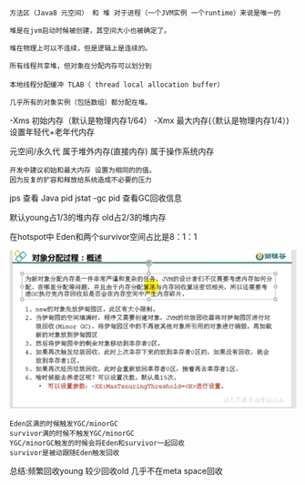 ```
方法区（Java8 元空间） 和 堆 对于进程（一个JVM实例 一个runtime）来说是唯一的
```
```
堆是在jvm启动时候被创建，其空间大小也被确定了。
```
```
堆在物理上可以不连续，但是逻辑上是连续的。
```
```
所有线程共享堆，但对象在分配内存可以划分到 

本地线程分配缓冲 TLAB（ thread local allocation buffer）
```
```
几乎所有的对象实例（包括数组）都分配在堆。
```


-Xms 初始内存（默认是物理内存1/64） -Xmx 最大内存(（默认是物理内存1/4）) 设置年轻代+老年代内存

元空间/永久代 属于堆外内存(直接内存) 属于操作系统内存

```
开发中建议初始和最大内存 设置为相同的的值。
因为反复的扩容和释放给系统造成不必要的压力
```

jps 查看 Java pid
jstat -gc pid 查看GC回收信息

默认young占1/3的堆内存 old占2/3的堆内存

在hotspot中 Eden和两个survivor空间占比是8：1：1

![img_24.png](img_24.png)

```
Eden区满的时候触发YGC/minorGC
survivor满的时候不触发YGC/minorGC
YGC/minorGC触发的时候会将Eden和survivor一起回收
survivor是被动跟随Eden触发回收
```

总结:频繁回收young 较少回收old 几乎不在meta space回收 
